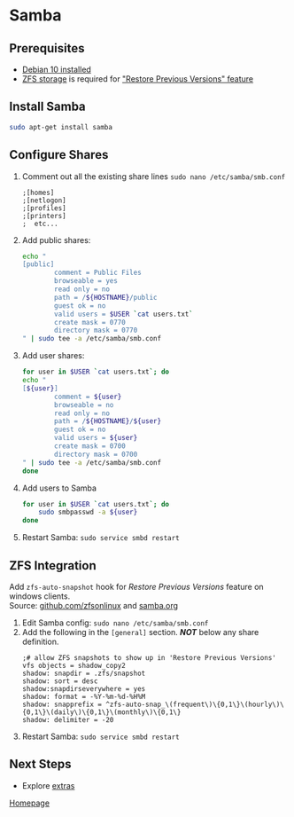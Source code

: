 # Samba

## Prerequisites

* [Debian 10 installed](../os/01_Debian_Headless.md)
* [ZFS storage](../storage/01_ZFS.md) is required for ["Restore Previous Versions" feature](#zfs-integration)


## Install Samba

```bash
sudo apt-get install samba
```

## Configure Shares

1. Comment out all the existing share lines `sudo nano /etc/samba/smb.conf`
    ```
    ;[homes]
    ;[netlogon]
    ;[profiles]
    ;[printers]
    ;  etc...
    ```
1. Add public shares:
    ```bash
    echo "
    [public]
            comment = Public Files
            browseable = yes
            read only = no
            path = /${HOSTNAME}/public
            guest ok = no
            valid users = $USER `cat users.txt`
            create mask = 0770
            directory mask = 0770
    " | sudo tee -a /etc/samba/smb.conf
    ```
1. Add user shares:
    ```bash
    for user in $USER `cat users.txt`; do
    echo "
    [${user}]
            comment = ${user}
            browseable = no
            read only = no
            path = /${HOSTNAME}/${user}
            guest ok = no
            valid users = ${user}
            create mask = 0700
            directory mask = 0700
    " | sudo tee -a /etc/samba/smb.conf
    done
    ```
1. Add users to Samba
    ```bash
    for user in $USER `cat users.txt`; do
        sudo smbpasswd -a ${user}
    done
    ```
1. Restart Samba: `sudo service smbd restart`

## ZFS Integration
Add `zfs-auto-snapshot` hook for _Restore Previous Versions_ feature on windows clients.  
Source: [github.com/zfsonlinux](https://github.com/zfsonlinux/zfs-auto-snapshot/wiki/Samba) and [samba.org](https://www.samba.org/samba/docs/current/man-html/vfs_shadow_copy2.8.html)

1. Edit Samba config: `sudo nano /etc/samba/smb.conf`
1. Add the following in the `[general]` section. ___NOT___ below any share definition.
    ```
    ;# allow ZFS snapshots to show up in 'Restore Previous Versions'
    vfs objects = shadow_copy2
    shadow: snapdir = .zfs/snapshot
    shadow: sort = desc
    shadow:snapdirseverywhere = yes
    shadow: format = -%Y-%m-%d-%H%M
    shadow: snapprefix = ^zfs-auto-snap_\(frequent\)\{0,1\}\(hourly\)\{0,1\}\(daily\)\{0,1\}\(monthly\)\{0,1\}
    shadow: delimiter = -20
    ```
1. Restart Samba: `sudo service smbd restart`



## Next Steps

* Explore [extras](../README.md#extras)


[Homepage](../README.md)
